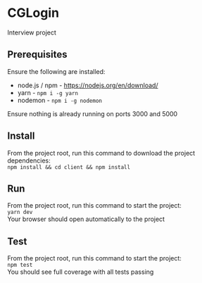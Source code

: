 # CGLogin
Interview project

## Prerequisites
Ensure the following are installed:  
  - node.js / npm - https://nodejs.org/en/download/
  - yarn - `npm i -g yarn`
  - nodemon - `npm i -g nodemon`
  
Ensure nothing is already running on ports 3000 and 5000
  
## Install
From the project root, run this command to download the project dependencies:  
`npm install && cd client && npm install`
  
## Run
From the project root, run this command to start the project:  
`yarn dev`  
Your browser should open automatically to the project

## Test
From the project root, run this command to start the project:  
`npm test`  
You should see full coverage with all tests passing
